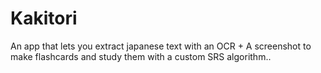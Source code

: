 # Kakitori
An app that lets you extract japanese text with an OCR + A screenshot to make flashcards and study them with a custom SRS algorithm..
